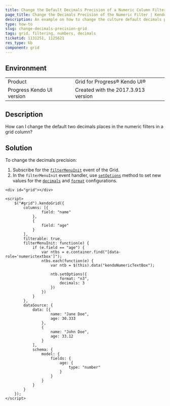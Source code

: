 ```yaml
---
title: Change the Default Decimals Precision of a Numeric Column Filters in the Grid
page_title: Change the Decimals Precision of the Numeric Filter | Kendo UI Grid for jQuery
description: An example on how to change the culture default decimals precision in the filter NumericTextBox in the Kendo UI Grid.
type: how-to
slug: change-decimals-precision-grid
tags: grid, filtering, numbers, decimals
ticketid: 1131251, 1125621
res_type: kb
component: grid
---
```


## Environment

<table>
 <tr>
  <td>Product</td>
  <td>Grid for Progress® Kendo UI®</td>
 </tr>
 <tr>
  <td>Progress Kendo UI version</td>
  <td>Created with the 2017.3.913 version</td>
 </tr>
</table>

## Description

How can I change the default two decimals places in the numeric filters in a grid column?

## Solution

To change the decimals precision:

1. Subscribe for the [`filterMenuInit`](http://docs.telerik.com/kendo-ui/api/javascript/ui/grid/events/filtermenuinit) event of the Grid.
1. In the `filterMenuInit` event handler, use [`setOptions`](http://docs.telerik.com/kendo-ui/api/javascript/ui/widget/methods/setoptions) method to set new values for the [`decimals`](http://docs.telerik.com/kendo-ui/api/javascript/ui/numerictextbox/configuration/decimals) and [`format`](http://docs.telerik.com/kendo-ui/api/javascript/ui/numerictextbox/configuration/format) configurations.

```dojo
<div id="grid"></div>

<script>
    $("#grid").kendoGrid({
        columns: [{
                field: "name"
            },
            {
                field: "age"
            }
        ],
        filterable: true,
        filterMenuInit: function(e) {
            if (e.field == "age") {
                var ntbs = e.container.find("[data-role='numerictextbox']");
                ntbs.each(function(e) {
                    var ntb = $(this).data("kendoNumericTextBox");

                    ntb.setOptions({
                        format: "n3",
                        decimals: 3
                    })
                })
            }
        },
        dataSource: {
            data: [{
                    name: "Jane Doe",
                    age: 30.333
                },
                {
                    name: "John Doe",
                    age: 33.12
                }
            ],
            schema: {
                model: {
                    fields: {
                        age: {
                            type: "number"
                        }
                    }
                }
            }
        }
    });
</script>
```
